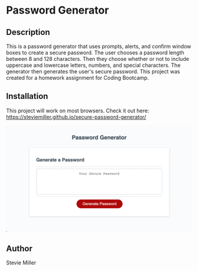 # Password Generator

## Description

This is a password generator that uses prompts, alerts, and confirm window boxes to create a secure password. The user chooses a password length between 8 and 128 characters. Then they choose whether or not to include uppercase and lowercase letters, numbers, and special characters. The generator then generates the user's secure password. This project was created for a homework assignment for Coding Bootcamp.

## Installation

This project will work on most browsers. Check it out here: https://steviemiller.github.io/secure-password-generator/

![Screenshot of Password Generator](assets/password-generator.png)

## Author

Stevie Miller
